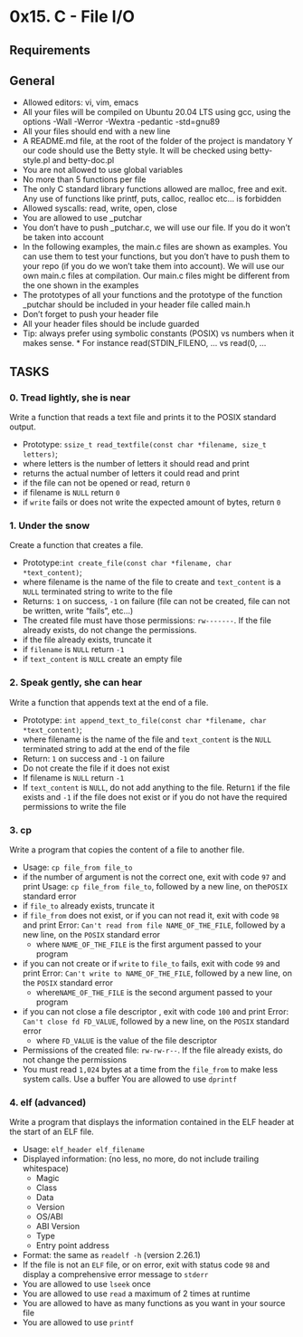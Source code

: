 # 0x15. C - File I/O

## Requirements
## General
* Allowed editors: vi, vim, emacs
* All your files will be compiled on Ubuntu 20.04 LTS using gcc, using the options -Wall -Werror -Wextra -pedantic -std=gnu89
* All your files should end with a new line
* A README.md file, at the root of the folder of the project is mandatory
Y our code should use the Betty style. It will be checked using betty-style.pl and betty-doc.pl
* You are not allowed to use global variables
* No more than 5 functions per file
* The only C standard library functions allowed are malloc, free and exit. Any use of functions like printf, puts, calloc, realloc etc… is forbidden
* Allowed syscalls: read, write, open, close
* You are allowed to use _putchar
* You don’t have to push _putchar.c, we will use our file. If you do it won’t be taken into account
* In the following examples, the main.c files are shown as examples. You can use them to test your functions, but you don’t have to push them to your repo (if you do we won’t take them into account). We will use our own main.c files at compilation. Our main.c files might be different from the one shown in the examples
* The prototypes of all your functions and the prototype of the function _putchar should be included in your header file called main.h
* Don’t forget to push your header file
* All your header files should be include guarded
* Tip: always prefer using symbolic constants (POSIX) vs numbers when it makes sense. * For instance read(STDIN_FILENO, ... vs read(0, ...

## TASKS

### 0. Tread lightly, she is near
Write a function that reads a text file and prints it to the POSIX standard output.

* Prototype: `ssize_t read_textfile(const char *filename, size_t letters)`;
* where letters is the number of letters it should read and print
* returns the actual number of letters it could read and print
* if the file can not be opened or read, return `0`
* if filename is `NULL` return `0`
* if `write` fails or does not write the expected amount of bytes, return `0`


### 1. Under the snow
Create a function that creates a file.

* Prototype:`int create_file(const char *filename, char *text_content)`;
* where filename is the name of the file to create and `text_content` is a `NULL` terminated string to write to the file
* Returns: `1` on success, `-1` on failure (file can not be created, file can not be written, write “fails”, etc…)
* The created file must have those permissions: `rw-------`. If the file already exists, do not change the permissions.
* if the file already exists, truncate it
* if `filename` is `NULL` return `-1`
* if `text_content` is `NULL` create an empty file

### 2. Speak gently, she can hear
Write a function that appends text at the end of a file.

* Prototype: `int append_text_to_file(const char *filename, char *text_content)`;
* where filename is the name of the file and `text_content` is the `NULL` terminated string to add at the end of the file
* Return: `1` on success and `-1` on failure
* Do not create the file if it does not exist
* If filename is `NULL` return `-1`
* If `text_content` is `NULL`, do not add anything to the file. Return`1` if the file exists and `-1` if the file does not exist or if you do not have the required permissions to write the file

### 3. cp
Write a program that copies the content of a file to another file.

* Usage: `cp file_from file_to`
* if the number of argument is not the correct one, exit with code `97` and print Usage: `cp file_from file_to`, followed by a new line, on the`POSIX` standard error
* if `file_to` already exists, truncate it
* if `file_from` does not exist, or if you can not read it, exit with code `98` and print Error: `Can't read from file NAME_OF_THE_FILE`, followed by a new line, on the `POSIX` standard error
	* where `NAME_OF_THE_FILE` is the first argument passed to your program
* if you can not create or if `write` to `file_to` fails, exit with code `99` and print Error: `Can't write to NAME_OF_THE_FILE`, followed by a new line, on the `POSIX` standard error
	* where`NAME_OF_THE_FILE` is the second argument passed to your program
* if you can not close a file descriptor , exit with code `100` and print Error: `Can't close fd FD_VALUE`, followed by a new line, on the `POSIX` standard error
	* where `FD_VALUE` is the value of the file descriptor
* Permissions of the created file: `rw-rw-r--`. If the file already exists, do not change the permissions
* You must read `1,024` bytes at a time from the `file_from` to make less system calls. Use a buffer
You are allowed to use `dprintf`

### 4. elf   (advanced)
Write a program that displays the information contained in the ELF header at the start of an ELF file.

* Usage: `elf_header elf_filename`
* Displayed information: (no less, no more, do not include trailing whitespace)
	* Magic
	* Class
	* Data
	* Version
	* OS/ABI
	* ABI Version
	* Type
	* Entry point address
* Format: the same as `readelf -h` (version 2.26.1)
* If the file is not an `ELF` file, or on error, exit with status code `98` and display a comprehensive error message to `stderr`
* You are allowed to use `lseek` once
* You are allowed to use `read` a maximum of 2 times at runtime
* You are allowed to have as many functions as you want in your source file
* You are allowed to use `printf`
